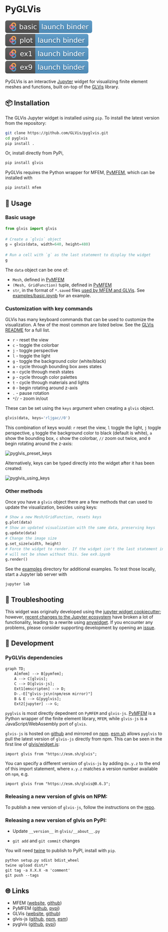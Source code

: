 # PyGLVis

<!-- Badges generated at https://mybinder.readthedocs.io/en/latest/howto/badges.html -->
[![badge](examples/basic.svg "Basic GLVis + Jupyter Example")](https://mybinder.org/v2/gh/GLVis/pyglvis/anywidget?filepath=examples%2Fbasic.ipynb)
[![badge](examples/plot.svg "Plot grid functions")](https://mybinder.org/v2/gh/GLVis/pyglvis/anywidget?filepath=examples%2Fplot.ipynb)
[![badge](examples/ex1.svg "MFEM's Example 1")](https://mybinder.org/v2/gh/GLVis/pyglvis/anywidget?filepath=examples%2Fex1.ipynb)
[![badge](examples/ex9.svg "MFEM's Example 9")](https://mybinder.org/v2/gh/GLVis/pyglvis/anywidget?filepath=examples%2Fex9.ipynb)

PyGLVis is an interactive [Jupyter](https://jupyter.org/) widget for visualizing finite element meshes and functions, built on-top of the [GLVis](https://glvis.org/) library.

## 📦 Installation

The GLVis Jupyter widget is installed using `pip`. To install the latest version from the repository:

```bash
git clone https://github.com/GLVis/pyglvis.git
cd pyglvis
pip install .
```

Or, install directly from PyPi,
```bash
pip install glvis
```

PyGLVis requires the Python wrapper for MFEM, [PyMFEM](https://github.com/mfem/pymfem), which can be installed with
```bash
pip install mfem
```



## 🚀 Usage

### Basic usage

```python
from glvis import glvis

# Create a `glvis` object
g = glvis(data, width=640, height=480)

# Run a cell with `g` as the last statement to display the widget
g
```

The `data` object can be one of:

- `Mesh`, defined in [PyMFEM](https://github.com/mfem/pymfem)
- `(Mesh, GridFunction)` tuple, defined in [PyMFEM](https://github.com/mfem/pymfem)
- `str`, in the format of `*.saved` files [used by MFEM and GLVis](https://mfem.org/mesh-format-v1.0/). See [examples/basic.ipynb](examples/basic.ipynb) for an example.

### Customization with key commands

GLVis has many keyboard commands that can be used to customize the visualization.
A few of the most common are listed below. See the [GLVis README](https://github.com/GLVis/glvis?tab=readme-ov-file#key-commands) for a full list.
 - `r` - reset the view
 - `c` - toggle the colorbar
 - `j` - toggle perspective
 - `l` - toggle the light
 - `g` - toggle the background color (white/black)
 - `a` - cycle through bounding box axes states
 - `m` - cycle through mesh states
 - `p` - cycle through color palettes
 - `t` - cycle through materials and lights
 - `0` - begin rotating around z-axis
 - `.` - pause rotation
 - `*`/`/` - zoom in/out

These can be set using the `keys` argument when creating a `glvis` object.
```python
glvis(data, keys='rljgac//0')
```
This combination of keys would: `r` reset the view, `l` toggle the light, `j` toggle perspective, `g` toggle the background color to black (default is white), `a` show the bounding box, `c` show the colorbar, `//` zoom out twice, and `0` begin rotating around the z-axis:

![pyglvis_preset_keys](https://github.com/GLVis/pyglvis/assets/27717785/de0e0a99-72ac-4a88-8369-708515600b09)

Alternatively, keys can be typed directly into the widget after it has been created:

![pyglvis_using_keys](https://github.com/GLVis/pyglvis/assets/27717785/625f4f06-8f99-4390-94d7-4d317fd11e7f)

### Other methods

Once you have a `glvis` object there are a few methods that can used to update the
visualization, besides using keys:
```python
# Show a new Mesh/GridFunction, resets keys
g.plot(data)
# Show an updated visualization with the same data, preserving keys
g.update(data)
# Change the image size
g.set_size(width, height)
# Force the widget to render. If the widget isn't the last statement in a cell it
# will not be shown without this. See ex9.ipynb
g.render()
```

See the [examples](examples/) directory for additional examples. To test those locally, start a Jupyter lab server with

```
jupyter lab
```

## 🐛 Troubleshooting

This widget was originally developed using the [jupyter widget cookiecutter](https://github.com/jupyter-widgets/widget-cookiecutter); however, [recent changes to the Jupyter ecosystem](https://jupyter-notebook.readthedocs.io/en/latest/migrate_to_notebook7.html#why-a-new-version) have broken a lot of functionality, leading to a rewrite using [anywidget](https://anywidget.dev/). If you encounter any problems, please consider supporting development by opening an [issue](https://github.com/GLVis/pyglvis/issues).



## 🤖 Development

### PyGLVis dependencies

```mermaid
graph TD;
    A[mfem] --> B[pymfem];
    A --> C[glvis];
    C --> D[glvis-js];
    Ext1[emscripten] --> D;
    D-.-E["glvis-js\n(npm/esm mirror)"]
    B & E --> G[pyglvis];
    Ext2[jupyter] --> G;
```

`pyglvis` is most directly depednent on `PyMFEM` and `glvis-js`. [PyMFEM](https://github.com/mfem/pymfem) is a Python wrapper of the finite element library, `MFEM`, while `glvis-js` is a JavaScript/WebAssembly port of `glvis`.

`glvis-js` is hosted on [github](https://github.com/glvis/glvis-js) and mirrored on [npm](https://www.npmjs.com/package/glvis). [esm.sh](https://esm.sh/glvis) allows `pyglvis` to pull the latest version of `glvis-js` directly from npm. This can be seen in the first line of [glvis/widget.js](glvis/widget.js):

```
import glvis from "https://esm.sh/glvis";
```

You can specify a different version of `glvis-js` by adding `@x.y.z` to the end of this import statement, where `x.y.z` matches a version number available on `npm`, e.g.

```
import glvis from "https://esm.sh/glvis@0.6.3";
```


### Releasing a new version of glvis on NPM:

To publish a new version of `glvis-js`, follow the instructions on the [repo](https://github.com/GLVis/glvis-js/tree/master).


### Releasing a new version of glvis on PyPI:

- Update `__version__` in `glvis/__about__.py`

- `git add` and `git commit` changes


You will need [twine](https://pypi.org/project/twine/) to publish to PyPI, install with `pip`.

```
python setup.py sdist bdist_wheel
twine upload dist/*
git tag -a X.X.X -m 'comment'
git push --tags
```


## 🌐 Links
- MFEM ([website](https://mfem.org/), [github](https://github.com/mfem/mfem))
- PyMFEM ([github](https://github.com/mfem/pymfem), [pypi](https://pypi.org/project/mfem/))
- GLVis ([website](https://glvis.org/), [github](https://github.com/glvis/glvis))
- glvis-js ([github](https://github.com/glvis/glvis-js), [npm](https://www.npmjs.com/package/glvis), [esm](https://esm.sh/glvis))
- pyglvis ([github](https://github.com/GLVis/pyglvis), [pypi]())
